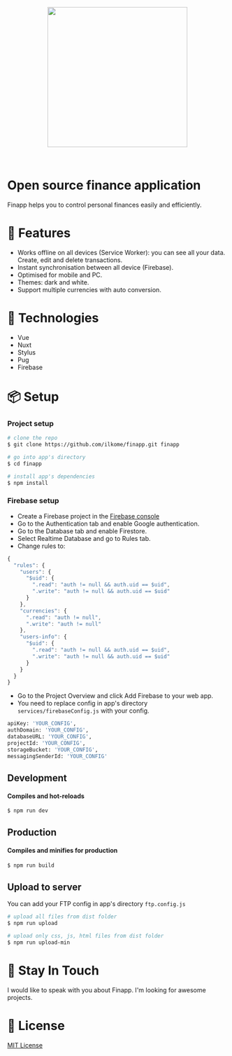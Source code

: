 <p align="center"><img align="center" style="width:320px" src="https://finapp.ilko.me/icon.png"/></p><br/>

# Open source finance application
Finapp helps you to control personal finances easily and efficiently.

# 🚀 Features
- Works offline on all devices (Service Worker): you can see all your data. Create, edit and delete transactions.
- Instant synchronisation between all device (Firebase).
- Optimised for mobile and PC.
- Themes: dark and white.
- Support multiple currencies with auto conversion.

# 🦄 Technologies
- Vue
- Nuxt
- Stylus
- Pug
- Firebase

# 📦 Setup

### Project setup
``` bash
# clone the repo
$ git clone https://github.com/ilkome/finapp.git finapp

# go into app's directory
$ cd finapp

# install app's dependencies
$ npm install
```

### Firebase setup
- Create a Firebase project in the [Firebase console](https://console.firebase.google.com/)
- Go to the Authentication tab and enable Google authentication.
- Go to the Database tab and enable Firestore.
- Select Realtime Database and go to Rules tab.
- Change rules to:
``` javascript
{
  "rules": {
    "users": {
      "$uid": {
        ".read": "auth != null && auth.uid == $uid",
        ".write": "auth != null && auth.uid == $uid"
      }
    },
    "currencies": {
      ".read": "auth != null",
      ".write": "auth != null"
    },
    "users-info": {
      "$uid": {
        ".read": "auth != null && auth.uid == $uid",
        ".write": "auth != null && auth.uid == $uid"
      }
    }
  }
}
```
- Go to the Project Overview and click Add Firebase to your web app.
- You need to replace config in app's directory `services/firebaseConfig.js` with your config.
``` bash
apiKey: 'YOUR_CONFIG',
authDomain: 'YOUR_CONFIG',
databaseURL: 'YOUR_CONFIG',
projectId: 'YOUR_CONFIG',
storageBucket: 'YOUR_CONFIG',
messagingSenderId: 'YOUR_CONFIG'
```


## Development

#### Compiles and hot-reloads
``` bash
$ npm run dev
```

## Production
#### Compiles and minifies for production
``` bash
$ npm run build
```

## Upload to server
You can add your FTP config in app's directory `ftp.config.js`

``` bash
# upload all files from dist folder
$ npm run upload

# upload only css, js, html files from dist folder
$ npm run upload-min
```

# 🤪 Stay In Touch
I would like to speak with you about Finapp. I'm looking for awesome projects.

# 📄 License
[MIT License](https://github.com/ilkome/finapp/blob/main/LICENSE)
